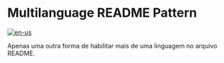 # Multilanguage README Pattern
[![en-us](https://img.shields.io/badge/lang-en--us-red.svg)](https://github.com/jonatasemidio/multilanguage-readme-pattern/blob/master/README.md)

Apenas uma outra forma de habilitar mais de uma linguagem no arquivo README.
